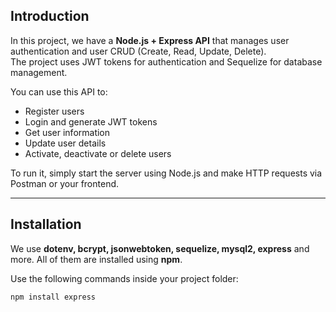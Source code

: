 ## Introduction

In this project, we have a **Node.js + Express API** that manages user authentication and user CRUD (Create, Read, Update, Delete).  
The project uses JWT tokens for authentication and Sequelize for database management.  

You can use this API to:
- Register users
- Login and generate JWT tokens
- Get user information
- Update user details
- Activate, deactivate or delete users  

To run it, simply start the server using Node.js and make HTTP requests via Postman or your frontend.

---

## Installation

We use **dotenv, bcrypt, jsonwebtoken, sequelize, mysql2, express** and more. All of them are installed using **npm**.

Use the following commands inside your project folder:

```bash
npm install express
